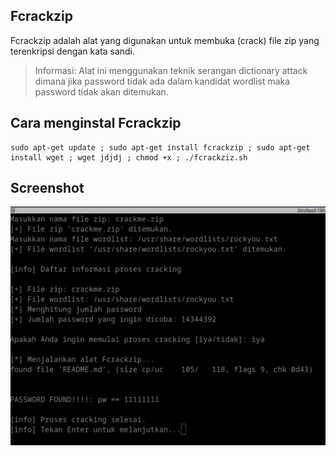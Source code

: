 ## Fcrackzip

Fcrackzip adalah alat yang digunakan untuk membuka (crack) file zip yang terenkripsi dengan kata sandi.

> Informasi: Alat ini menggunakan teknik serangan dictionary attack dimana jika password tidak ada dalam kandidat wordlist maka password tidak akan ditemukan.

## Cara menginstal Fcrackzip

```
sudo apt-get update ; sudo apt-get install fcrackzip ; sudo apt-get install wget ; wget jdjdj ; chmod +x ; ./fcrackziz.sh
```

## Screenshot 

![](https://github.com/rofidoang03/sbs/blob/main/script/fcrackzip/fcrackzip.jpg)
